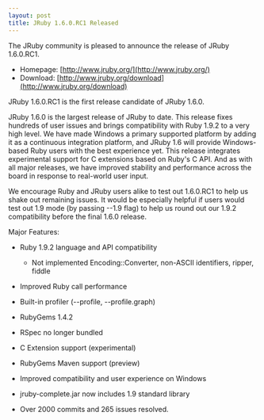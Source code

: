 ```yaml
---
layout: post
title: JRuby 1.6.0.RC1 Released
---
```

The JRuby community is pleased to announce the release of JRuby 1.6.0.RC1.

- Homepage: [http://www.jruby.org/](http://www.jruby.org/)
- Download: [http://www.jruby.org/download](http://www.jruby.org/download)

JRuby 1.6.0.RC1 is the first release candidate of JRuby 1.6.0.

JRuby 1.6.0 is the largest release of JRuby to date. This release
fixes hundreds of user issues and brings compatibility with Ruby 1.9.2
to a very high level. We have made Windows a primary supported
platform by adding it as a continuous integration platform, and JRuby
1.6 will provide Windows-based Ruby users with the best experience
yet. This release integrates experimental support for C extensions
based on Ruby's C API. And as with all major releases, we have
improved stability and performance across the board in response to
real-world user input.

We encourage Ruby and JRuby users alike to test out 1.6.0.RC1 to help
us shake out remaining issues. It would be especially helpful if users
would test out 1.9 mode (by passing --1.9 flag) to help us round out
our 1.9.2 compatibility before the final 1.6.0 release.

Major Features:

- Ruby 1.9.2 language and API compatibility

  - Not implemented Encoding::Converter, non-ASCII identifiers, ripper, fiddle
- Improved Ruby call performance
- Built-in profiler (--profile, --profile.graph)
- RubyGems 1.4.2
- RSpec no longer bundled
- C Extension support (experimental)
- RubyGems Maven support (preview)
- Improved compatibility and user experience on Windows
- jruby-complete.jar now includes 1.9 standard library
- Over 2000 commits and 265 issues resolved.

